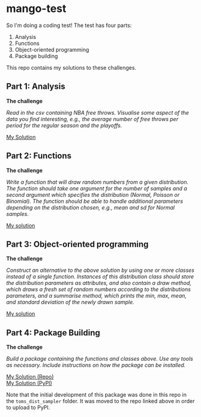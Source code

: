 # mango-test

So I'm doing a coding test! The test has four parts:

1. Analysis
2. Functions
3. Object-oriented programming
4. Package building

This repo contains my solutions to these challenges.

## Part 1: Analysis

**The challenge**

*Read in the csv containing NBA free throws. Visualise some aspect of the data you find interesting, e.g., the average number of free throws per period for the regular season and the playoffs.*

[My Solution](http://nbviewer.jupyter.org/github/Tommo565/distribution-sampler/blob/master/1.%20Analysis.ipynb)

## Part 2: Functions

**The challenge**  

*Write a function that will draw random numbers from a given distribution. The function should take one argument for the number of samples and a second argument which specifies the distribution (Normal, Poisson or Binomial). The function should be able to handle additional parameters depending on the distribution chosen, e.g., mean and sd for Normal samples.*

[My solution](http://nbviewer.jupyter.org/github/Tommo565/distribution-sampler/blob/master/2.%20Programming%20-%20Functions.ipynb)

## Part 3: Object-oriented programming

**The challenge**

*Construct an alternative to the above solution by using one or more classes instead of a single function.
Instances of this distribution class should store the distribution parameters as attributes, and also contain a draw method, which draws a fresh set of random numbers according to the distributions parameters, and a summarise method, which prints the min, max, mean, and standard deviation of the newly drawn sample.*

[My solution](http://nbviewer.jupyter.org/github/tommo565/mango-test/blob/master/3.%20Programming%20-%20OOP.ipynb)

## Part 4: Package Building

**The challenge** 

*Build a package containing the functions and classes above. Use any tools as necessary. Include instructions on how the package can be installed.*

[My Solution (Repo)](https://github.com/Tommo565/toms_dist_sampler)  
[My Solution (PyPI)](https://pypi.org/project/toms-dist-sampler/)  

Note that the initial development of this package was done in this repo in the `toms_dist_sampler` folder. It was moved to the repo linked above in order to upload to PyPI.

